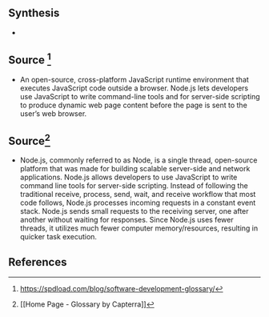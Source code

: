 ## Synthesis
- 
## Source [^1]
- An open-source, cross-platform JavaScript runtime environment that executes JavaScript code outside a browser. Node.js lets developers use JavaScript to write command-line tools and for server-side scripting to produce dynamic web page content before the page is sent to the user’s web browser.
## Source[^2]
- Node.js, commonly referred to as Node, is a single thread, open-source platform that was made for building scalable server-side and network applications. Node.js allows developers to use JavaScript to write command line tools for server-side scripting. Instead of following the traditional receive, process, send, wait, and receive workflow that most code follows, Node.js processes incoming requests in a constant event stack. Node.js sends small requests to the receiving server, one after another without waiting for responses. Since Node.js uses fewer threads, it utilizes much fewer computer memory/resources, resulting in quicker task execution.
## References

[^1]: https://spdload.com/blog/software-development-glossary/
[^2]: [[Home Page - Glossary by Capterra]]